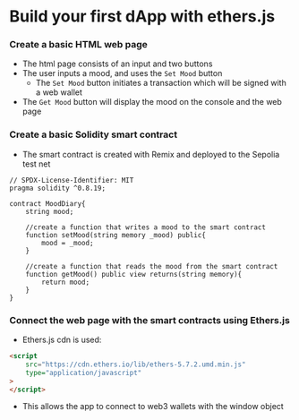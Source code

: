 # Build your first dApp with ethers.js

### Create a basic HTML web page
- The html page consists of an input and two buttons
- The user inputs a mood, and uses the ``Set Mood`` button
    - The ``Set Mood`` button initiates a transaction which will be signed with a web wallet
- The ``Get Mood`` button will display the mood on the console and the web page

### Create a basic Solidity smart contract
- The smart contract is created with Remix and deployed to the Sepolia test net
```solidity
// SPDX-License-Identifier: MIT
pragma solidity ^0.8.19;

contract MoodDiary{
    string mood;

    //create a function that writes a mood to the smart contract
    function setMood(string memory _mood) public{
        mood = _mood;
    }

    //create a function that reads the mood from the smart contract
    function getMood() public view returns(string memory){
        return mood;
    }
}
```

### Connect the web page with the smart contracts using Ethers.js
- Ethers.js cdn is used:
```html
<script
    src="https://cdn.ethers.io/lib/ethers-5.7.2.umd.min.js"
    type="application/javascript"
>
</script>
```
- This allows the app to connect to web3 wallets with the window object